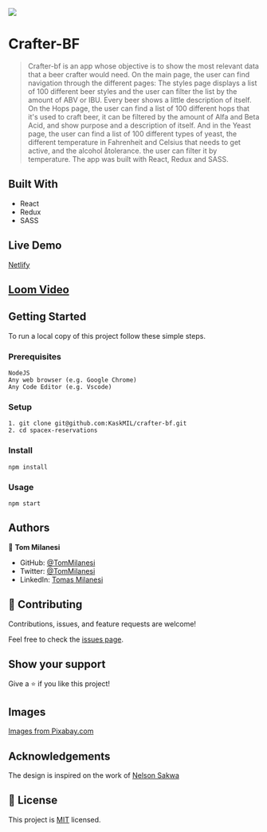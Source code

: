 ![](https://img.shields.io/badge/Microverse-blueviolet)

# Crafter-BF

>  Crafter-bf is an app whose objective is to show the most relevant data that a beer crafter would need. On the main page, the user can find navigation through the different pages: The styles page displays a list of 100 different beer styles and the user can filter the list by the amount of ABV or IBU. Every beer shows a little description of itself. On the Hops page, the user can find a list of 100 different hops that it's used to craft beer, it can be filtered by the amount of Alfa and Beta Acid, and show purpose and a description of itself. And in the Yeast page, the user can find a list of 100 different types of yeast, the different temperature in Fahrenheit and Celsius that needs to get active, and the alcohol åtolerance. the user can filter it by temperature. The app was built with React, Redux and SASS.

## Built With

- React
- Redux
- SASS

## Live Demo

[Netlify](https://majestic-longma-a0f6ae.netlify.app)

## [Loom Video](https://www.loom.com/share/036abbb3ecda4f6bb6f342ac773a2507)

## Getting Started

To run a local copy of this project follow these simple steps.

### Prerequisites

    NodeJS
    Any web browser (e.g. Google Chrome)
    Any Code Editor (e.g. Vscode)

### Setup

    1. git clone git@github.com:KaskMIL/crafter-bf.git
    2. cd spacex-reservations

### Install

    npm install

### Usage

    npm start


## Authors
👤 **Tom Milanesi**

- GitHub: [@TomMilanesi](https://github.com/KaskMIL)
- Twitter: [@TomMilanesi](https://twitter.com/TomasMilanesi)
- LinkedIn: [Tomas Milanesi](https://www.linkedin.com/in/tomas-milanesi-3427bb185/)

## 🤝 Contributing

Contributions, issues, and feature requests are welcome!

Feel free to check the [issues page](../../issues/).

## Show your support

Give a ⭐️ if you like this project!

## Images

<a href="https://pixabay.com/" title="Beer Pint">Images from Pixabay.com</a>

## Acknowledgements

The design is inspired on the work of [Nelson Sakwa](https://www.behance.net/sakwadesignstudio)


## 📝 License

This project is [MIT](./MIT.md) licensed.
